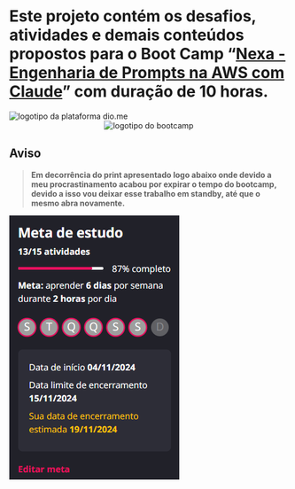 # Este projeto contém os desafios, atividades e demais conteúdos propostos para o **Boot Camp** “[Nexa - Engenharia de Prompts na AWS com Claude](https://web.dio.me/track/engenharia-prompts-aws?tab=about&utm_campaign=engenharia-prompts-aws)” com duração de 10 horas.

<img src="https://hermes.digitalinnovation.one/assets/diome/logo-full.svg" alt="logotipo da plataforma dio.me" width="100"/>

<div align="center">
    <img src="https://assets.dio.me/8O4Ov__246yP1m1GMFj94m2LxxG3lPwaLMlIdRMDzdE/f:webp/h:120/q:80/L3RyYWNrcy8yNjExMzViOS02N2M5LTQ0MjktYWQyZC00MThjMTFmMWMzNGYucG5n" alt="logotipo do bootcamp" width="100"/>
</div>

## Aviso

> **Em decorrência do print apresentado logo abaixo onde devido a meu procrastinamento acabou por expirar o tempo do bootcamp, devido a isso vou deixar esse trabalho em standby, até que o mesmo abra novamente.**

![print](print.png)